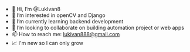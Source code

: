 - 👋 Hi, I’m @LukIvan8
- 👀 I’m interested in openCV and Django
- 🌱 I’m currently learning backend development
- 💞️ I’m looking to collaborate on building automation project or web apps
- 📫 How to reach me: lukivan888@gmail.com
- 📈 I'm new so I can only grow
<!---
LukIvan8/LukIvan8 is a ✨ special ✨ repository because its `README.md` (this file) appears on your GitHub profile.
You can click the Preview link to take a look at your changes.
--->
